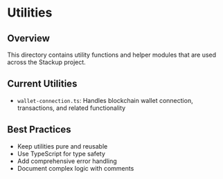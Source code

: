 # Utilities

## Overview
This directory contains utility functions and helper modules that are used across the Stackup project.

## Current Utilities
- `wallet-connection.ts`: Handles blockchain wallet connection, transactions, and related functionality

## Best Practices
- Keep utilities pure and reusable
- Use TypeScript for type safety
- Add comprehensive error handling
- Document complex logic with comments
